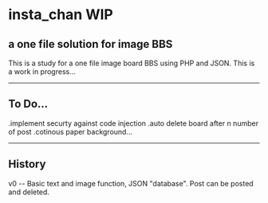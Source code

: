 # insta_chan WIP
a one file solution for image BBS
 ---

This is a study for a one file image board BBS using PHP and JSON.
This is a work in progress...

---
## To Do...

.implement securty against code injection
.auto delete board after n number of post
.cotinous paper background...

---
## History

v0 -- Basic text and image function, JSON "database". Post can be posted and deleted.
